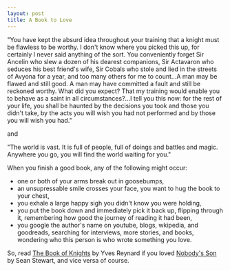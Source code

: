 ```yaml
---
layout: post
title: A Book to Love
---
```


"You have kept the absurd idea throughout your training that a knight must be flawless to be worthy. I don't know where you picked this up, for certainly I never said anything of the sort. You conveniently forget Sir Ancelin who slew a dozen of his dearest companions, Sir Actavaron who seduces his best friend's wife, Sir Cobals who stole and lied in the streets of Avyona for a year, and too many others for me to count...A man may be flawed and still good. A man may have committed a fault and still be reckoned worthy. What did you expect? That my training would enable you to behave as a saint in all circumstances?...I tell you this now: for the rest of your life, you shall be haunted by the decisions you took and those you didn't take, by the acts you will wish you had not performed and by those you will wish you had."

and 

"The world is vast. It is full of people, full of doings and battles and magic. Anywhere you go, you will find the world waiting for you."

When you finish a good book, any of the following might occur:

*  one or both of your arms break out in goosebumps,
*  an unsupressable smile crosses your face, you want to hug the book to your chest, 
*  you exhale a large happy sigh you didn't know you were holding, 
*  you put the book down and immediately pick it back up, flipping through it, remembering how good the journey of reading it had been, 
*  you google the author's name on youtube, blogs, wkipedia, and goodreads, searching for interviews, more stories, and books, wondering who this person is who wrote something you love. 

So, read [The Book of Knights](https://www.goodreads.com/book/show/1583772.The_Book_of_Knights) by Yves Reynard if you loved [Nobody's Son](https://www.goodreads.com/book/show/602467.Nobody_s_Son) by Sean Stewart, and vice versa of course.